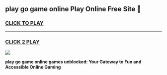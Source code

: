 
## play go game online Play Online Free Site 👋
<h3>
<a href="https://download.freeplayer.one?title=play_go_game_online&ref=21F">CLICK TO PLAY</a></h3>
<hr>

<h3>
<a href="https://download.freeplayer.one?title=play_go_game_online&ref=21F">CLICK 2 PLAY</a>
  
</h3>

<a href="https://download.freeplayer.one?title=play_go_game_online&ref=21F"><img src="https://cdnb.artstation.com/p/assets/images/images/032/539/853/original/anto-thomas-button-gif.gif"></a>


**play go game online games unblocked: Your Gateway to Fun and Accessible Online Gaming**
